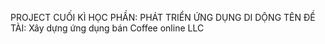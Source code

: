 PROJECT CUỐI KÌ
HỌC PHẦN: PHÁT TRIỂN ỨNG DỤNG DI DỘNG 
TÊN ĐỀ TÀI: Xây dựng ứng dụng bán Coffee online LLC 


